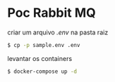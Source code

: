 # Poc Rabbit MQ

criar um arquivo _.env_ na pasta raiz
```bash
$ cp -p sample.env .env
```

levantar os containers

```bash
$ docker-compose up -d
```

